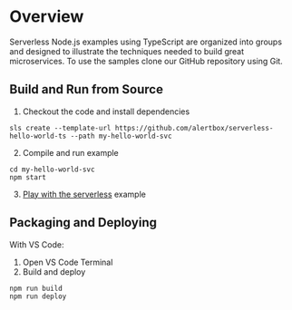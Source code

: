 # Overview

Serverless Node.js examples using TypeScript are organized into groups and designed to illustrate the techniques needed to build great microservices. To use the samples clone our GitHub repository using Git.

## Build and Run from Source

1. Checkout the code and install dependencies
```shell
sls create --template-url https://github.com/alertbox/serverless-hello-world-ts --path my-hello-world-svc
```
2. Compile and run example
```shell
cd my-hello-world-svc
npm start
```
3. [Play with the serverless]() example

## Packaging and Deploying

With VS Code:

1. Open VS Code Terminal
2. Build and deploy
```shell
npm run build
npm run deploy
```
